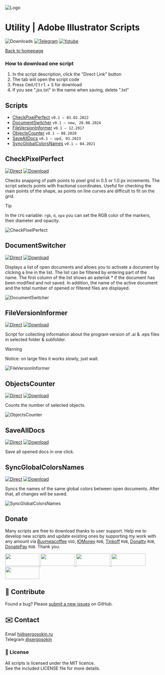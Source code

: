 ![Logo](https://i.ibb.co/mF018gV/emblem.png)

# Utility | Adobe Illustrator Scripts

![Downloads](https://img.shields.io/badge/Downloads-88k-27CF7D.svg) [![Telegram](https://img.shields.io/badge/Telegram%20Channel-%40aiscripts-0088CC.svg)](https://t.me/aiscripts) [![Yotube](https://img.shields.io/badge/Youtube-%40SergOsokinArt-FF0000.svg)](https://www.youtube.com/c/SergOsokinArt/videos)

[Back to homepage](../README.md)

### How to download one script 
1. In the script description, click the "Direct Link" button
2. The tab will open the script code
3. Press <kbd>Cmd/Ctrl</kbd> + <kbd>S</kbd> for download
4. If you see ".jsx.txt" in the name when saving, delete ".txt"

## Scripts
* [CheckPixelPerfect](https://github.com/creold/illustrator-scripts/blob/master/md/Utility.md#checkpixelperfect) `v0.1 — 03.02.2022`
* [DocumentSwitcher](https://github.com/creold/illustrator-scripts/blob/master/md/Utility.md#documentswitcher) `v0.1 — new, 28.08.2024`
* [FileVersionInformer](https://github.com/creold/illustrator-scripts/blob/master/md/Utility.md#fileversioninformer) `v0.1 — 12.2017`
* [ObjectsCounter](https://github.com/creold/illustrator-scripts/blob/master/md/Utility.md#objectscounter) `v0.1 — 08.2020`
* [SaveAllDocs](https://github.com/creold/illustrator-scripts/blob/master/md/Utility.md#savealldocs) `v0.1 — upd, 03.2023`
* [SyncGlobalColorsNames](https://github.com/creold/illustrator-scripts/blob/master/md/Utility.md#syncglobalcolorsnames) `v0.1 — 04.2021`

## CheckPixelPerfect
[![Direct](https://img.shields.io/badge/Direct%20Link-CheckPixelPerfect.jsx-FF6900.svg)](https://rebrand.ly/ckpxperf) [![Download](https://img.shields.io/badge/Download%20All-Zip%20archive-0088CC.svg)](https://bit.ly/2M0j95N)

Checks snapping of path points to pixel grid in 0.5 or 1.0 px increments. The script selects points with fractional coordinates. Useful for checking the main points of the shape, as points on line curves are difficult to fit on the grid.

> [!TIP]   
> In the `CFG` variable: `rgb`, `d`, `opa` you can set the RGB color of the markers, their diameter and opacity.

![CheckPixelPerfect](https://i.ibb.co/Ps2WNqp/Check-Pixel-Perfect.gif)

## DocumentSwitcher
[![Direct](https://img.shields.io/badge/Direct%20Link-DocumentSwitcher.jsx-FF6900.svg)](https://rebrand.ly/docswt) [![Download](https://img.shields.io/badge/Download%20All-Zip%20archive-0088CC.svg)](https://bit.ly/2M0j95N)

Displays a list of open documents and allows you to activate a document by clicking a line in the list. The list can be filtered by entering part of the name. The first column of the list shows an asterisk * if the document has been modified and not saved. In addition, the name of the active document and the total number of opened or filtered files are displayed.

![DocumentSwitcher](https://i.ibb.co/qxb2Rnh/Document-Switcher.gif)

## FileVersionInformer
[![Direct](https://img.shields.io/badge/Direct%20Link-FileVersionInformer.jsx-FF6900.svg)](https://rebrand.ly/fverinfo) [![Download](https://img.shields.io/badge/Download%20All-Zip%20archive-0088CC.svg)](https://bit.ly/2M0j95N)

Script for collecting information about the program version of .ai & .eps files in selected folder & subfolder.   

> [!WARNING]   
> Notice: on large files it works slowly, just wait.

![FileVersionInformer](https://i.ibb.co/mz94Tn0/demo-File-Version-Informer.gif)

## ObjectsCounter
[![Direct](https://img.shields.io/badge/Direct%20Link-ObjectsCounter.jsx-FF6900.svg)](https://rebrand.ly/objcntr) [![Download](https://img.shields.io/badge/Download%20All-Zip%20archive-0088CC.svg)](https://bit.ly/2M0j95N)

Counts the number of selected objects.

![ObjectsCounter](https://i.ibb.co/cbmYfNV/Objects-Counter.gif)

## SaveAllDocs
[![Direct](https://img.shields.io/badge/Direct%20Link-SaveAllDocs.jsx-FF6900.svg)](https://rebrand.ly/savealldocs) [![Download](https://img.shields.io/badge/Download%20All-Zip%20archive-0088CC.svg)](https://bit.ly/2M0j95N)

Save all opened docs in one click.

## SyncGlobalColorsNames
[![Direct](https://img.shields.io/badge/Direct%20Link-SyncGlobalColorsNames.jsx-FF6900.svg)](https://rebrand.ly/syncglblclr) [![Download](https://img.shields.io/badge/Download%20All-Zip%20archive-0088CC.svg)](https://bit.ly/2M0j95N)

Syncs the names of the same global colors between open documents. After that, all changes will be saved.

![SyncGlobalColorsNames](https://i.ibb.co/G9NRF7J/Sync-Global-Colors-Names.gif)

## Donate
Many scripts are free to download thanks to user support. Help me to develop new scripts and update existing ones by supporting my work with any amount via [Buymeacoffee] `USD`, [ЮMoney] `RUB`, [Tinkoff] `RUB`, [Donatty] `RUB`, [DonatePay] `RUB`. Thank you.

[Buymeacoffee]: https://www.buymeacoffee.com/aiscripts
[ЮMoney]: https://yoomoney.ru/to/410011149615582
[Tinkoff]: https://www.tinkoff.ru/rm/osokin.sergey127/SN67U9405/
[Donatty]: https://donatty.com/sergosokin
[DonatePay]: https://new.donatepay.ru/@osokin

<a href="https://www.buymeacoffee.com/aiscripts">
  <img width="111" height="40" src="https://i.ibb.co/0ssTJQ1/bmc-badge.png">
</a>

<a href="https://www.tinkoff.ru/rm/osokin.sergey127/SN67U9405/">
  <img width="111" height="40" src="https://i.ibb.co/hRsbYnM/tinkoff-badge.png">
</a>

<a href="https://yoomoney.ru/to/410011149615582">
  <img width="111" height="40" src="https://i.ibb.co/wwrYWJ5/yoomoney-badge.png">
</a>

<a href="https://donatty.com/sergosokin">
  <img width="111" height="40" src="https://i.ibb.co/s61FGCn/donatty-badge.png">
</a>

<a href="https://new.donatepay.ru/@osokin">
  <img width="111" height="40" src="https://i.ibb.co/0KJ94ND/donatepay-badge.png">
</a>

## 🤝 Contribute

Found a bug? Please [submit a new issues](https://github.com/creold/illustrator-scripts/issues) on GitHub.

## ✉️ Contact
Email <hi@sergosokin.ru>  
Telegram [@sergosokin](https://t.me/sergosokin)

### 📝 License

All scripts is licensed under the MIT licence.  
See the included LICENSE file for more details.